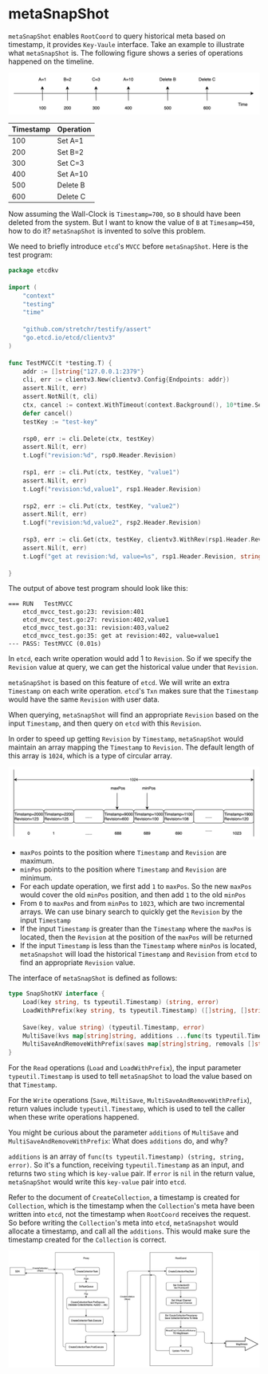 # metaSnapShot

`metaSnapShot` enables `RootCoord` to query historical meta based on timestamp, it provides `Key-Vaule` interface. Take an example to illustrate what `metaSnapShot` is. The following figure shows a series of operations happened on the timeline.

![snap_shot](./graphs/snapshot_1.png)

| Timestamp | Operation |
|-----------|-----------|
| 100       | Set A=1   |
| 200       | Set B=2   |
| 300       | Set C=3   |
| 400       | Set A=10  |
| 500       | Delete B  |
| 600       | Delete C  |

Now assuming the Wall-Clock is `Timestamp=700`, so `B` should have been deleted from the system. But I want to know the value of `B` at `Timesamp=450`, how to do it? `metaSnapShot` is invented to solve this problem.

We need to briefly introduce `etcd`'s `MVCC` before `metaSnapShot`. Here is the test program:

```go
package etcdkv

import (
	"context"
	"testing"
	"time"

	"github.com/stretchr/testify/assert"
	"go.etcd.io/etcd/clientv3"
)

func TestMVCC(t *testing.T) {
	addr := []string{"127.0.0.1:2379"}
	cli, err := clientv3.New(clientv3.Config{Endpoints: addr})
	assert.Nil(t, err)
	assert.NotNil(t, cli)
	ctx, cancel := context.WithTimeout(context.Background(), 10*time.Second)
	defer cancel()
	testKey := "test-key"

	rsp0, err := cli.Delete(ctx, testKey)
	assert.Nil(t, err)
	t.Logf("revision:%d", rsp0.Header.Revision)

	rsp1, err := cli.Put(ctx, testKey, "value1")
	assert.Nil(t, err)
	t.Logf("revision:%d,value1", rsp1.Header.Revision)

	rsp2, err := cli.Put(ctx, testKey, "value2")
	assert.Nil(t, err)
	t.Logf("revision:%d,value2", rsp2.Header.Revision)

	rsp3, err := cli.Get(ctx, testKey, clientv3.WithRev(rsp1.Header.Revision))
	assert.Nil(t, err)
	t.Logf("get at revision:%d, value=%s", rsp1.Header.Revision, string(rsp3.Kvs[0].Value))

}
```

The output of above test program should look like this:
```text
=== RUN   TestMVCC
    etcd_mvcc_test.go:23: revision:401
    etcd_mvcc_test.go:27: revision:402,value1
    etcd_mvcc_test.go:31: revision:403,value2
    etcd_mvcc_test.go:35: get at revision:402, value=value1
--- PASS: TestMVCC (0.01s)
```

In `etcd`, each write operation would add 1 to `Revision`. So if we specify the `Revision` value at query, we can get the historical value under that `Revision`.

`metaSnapShot` is based on this feature of `etcd`. We will write an extra `Timestamp` on each write operation. `etcd`'s `Txn` makes sure that the `Timestamp` would have the same `Revision` with user data.

When querying, `metaSnapShot` will find an appropriate `Revision` based on the input `Timestamp`, and then query on `etcd` with this `Revision`.

In order to speed up getting `Revision` by `Timestamp`, `metaSnapShot` would maintain an array mapping the `Timestamp` to `Revision`. The default length of this array is `1024`, which is a type of circular array.

![snap_shot](./graphs/snapshot_2.png)

- `maxPos` points to the position where `Timestamp` and `Revision` are maximum.
- `minPos` points to the position where `Timestamp` and `Revision` are minimum.
- For each update operation, we first add `1` to `maxPos`. So the new `maxPos` would cover the old `minPos` position, and then add `1` to the old `minPos`
- From `0` to `maxPos` and from `minPos` to `1023`, which are two incremental arrays. We can use binary search to quickly get the `Revision` by the input `Timestamp`
- If the input `Timestamp` is greater than the `Timestamp` where the `maxPos` is located, then the `Revision` at the position of the `maxPos` will be returned
- If the input `Timestamp` is less than the `Timestamp` where `minPos` is located, `metaSnapshot` will load the historical `Timestamp` and `Revision` from `etcd` to find an appropriate `Revision` value.

The interface of `metaSnapShot` is defined as follows:
```go
type SnapShotKV interface {
	Load(key string, ts typeutil.Timestamp) (string, error)
    LoadWithPrefix(key string, ts typeutil.Timestamp) ([]string, []string, error)

	Save(key, value string) (typeutil.Timestamp, error)
	MultiSave(kvs map[string]string, additions ...func(ts typeutil.Timestamp) (string, string, error)) (typeutil.Timestamp, error)
	MultiSaveAndRemoveWithPrefix(saves map[string]string, removals []string, additions ...func(ts typeutil.Timestamp) (string, string, error)) (typeutil.Timestamp, error)
}
```

For the `Read` operations (`Load` and `LoadWithPrefix`), the input parameter `typeutil.Timestamp` is used to tell `metaSnapShot` to load the value based on that `Timestamp`.

For the `Write` operations (`Save`, `MiltiSave`, `MultiSaveAndRemoveWithPrefix`), return values include `typeutil.Timestamp`, which is used to tell the caller when these write operations happened.

You might be curious about the parameter `additions` of `MultiSave` and `MultiSaveAndRemoveWithPrefix`: What does `additions` do, and why?

`additions` is an array of  `func(ts typeutil.Timestamp) (string, string, error)`. So it's a function, receiving `typeutil.Timestamp` as an input, and returns two `sting` which is `key-value` pair. If `error` is `nil` in the return value, `metaSnapShot` would write this `key-value` pair into `etcd`.

Refer to the document of `CreateCollection`, a timestamp is created for `Collection`, which is the timestamp when the `Collection`'s meta have been written into `etcd`, not the timestamp when `RootCoord` receives the request. So before writing the `Collection`'s meta into `etcd`, `metaSnapshot` would allocate a timestamp, and call all the `additions`. This would make sure the timestamp created for the `Collection` is correct.

![create_collection](./graphs/dml_create_collection.png)
